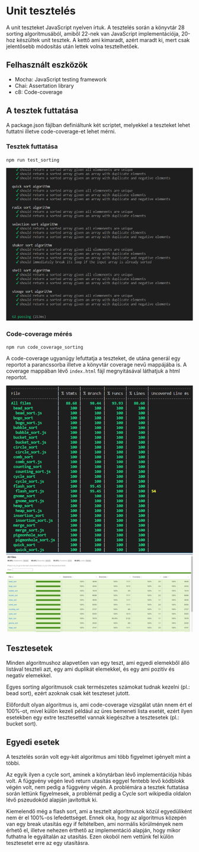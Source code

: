 # Unit tesztelés

A unit teszteket JavaScript nyelven írtuk. A tesztelés során a könyvtár 28 sorting algoritmusából, amiből 22-nek van JavaScript implementációja, 20-hoz készültek unit tesztek. A kettő ami kimaradt, azért maradt ki, mert csak jelentősebb módosítás után lettek volna tesztelhetőek.

## Felhasznált eszközök

- Mocha: JavaScript testing framework
- Chai: Assertation library
- c8: Code-coverage

## A tesztek futtatása

A package.json fájlban definiáltunk két scriptet, melyekkel a teszteket lehet futtatni illetve code-coverage-et lehet mérni.

### Tesztek futtatása

`npm run test_sorting`

![Teszt futtatás eredménye](test_sorting_result.png)

### Code-coverage mérés

`npm run code_coverage_sorting`

A code-coverage ugyanúgy lefuttatja a teszteket, de utána generál egy reportot a parancssorba illetve a könyvtár coverage nevű mappájába is. A coverage mappában lévő `index.html` fájl megnyitásával láthatjuk a html reportot.

![Code coverage parancssori report](code_coverage_sorting_result.png)
![Code coverage html report](code_coverage_sorting_result_html.png)

## Tesztesetek

Minden algoritmushoz alapvetően van egy teszt, ami egyedi elemekből álló listával teszteli azt, egy ami duplikát elemekkel, és egy ami pozitív és negatív elemekkel.

Egyes sorting algoritmusok csak természetes számokat tudnak kezelni (pl.: bead sort), ezért azoknak csak két teszteset jutott.

Előfordult olyan algoritmus is, ami code-coverage vizsgálat után nnem ért el 100%-ot, mivel külön kezeli például az üres bemeneti lista esetét, ezért ilyen esetekben egy extre tesztesettel vannak kiegészítve a tesztesetek (pl.: bucket sort).

## Egyedi esetek

A tesztelés során volt egy-két algoritmus ami több figyelmet igényelt mint a többi.

Az egyik ilyen a cycle sort, aminek a könytárban lévő implementációja hibás volt. A függvény végén levő return utasítás eggyel fentebb levő kódblokk végén volt, nem pedig a függvény végén. A problémára a tesztek futtatása során lettünk figyelmesek, a problémát pedig a Cycle sort wikipedia oldalon lévő pszeudokód alapján javítottuk ki.

Kiemelendő még a flash sort, ami a tesztelt algoritmusok közül egyedüliként nem ér el 100%-os lefedettséget. Ennek oka, hogy az algoritmus közepén van egy break utasítás egy if feltételben, ami normális körülmények nem érhető el, illetve nehezen érthető az implementáció alapján, hogy mikor futhatna le egyáltalán az utasítás. Ezen okoból nem vettünk fel külön tesztesetet erre az egy utasításra.